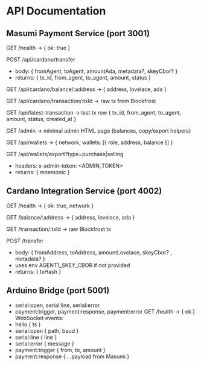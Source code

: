 # API Documentation

## Masumi Payment Service (port 3001)

GET /health → { ok: true }

POST /api/cardano/transfer
- body: { fromAgent, toAgent, amountAda, metadata?, skeyCbor? }
- returns: { tx_id, from_agent, to_agent, amount, status }

GET /api/cardano/balance/:address → { address, lovelace, ada }

GET /api/cardano/transaction/:txId → raw tx from Blockfrost

GET /api/latest-transaction → last tx row { tx_id, from_agent, to_agent, amount, status, created_at }

GET /admin → minimal admin HTML page (balances, copy/export helpers)

GET /api/wallets → { network, wallets: [{ role, address, balance }] }

GET /api/wallets/export?type=purchase|selling
- headers: x-admin-token: <ADMIN_TOKEN>
- returns: { mnemonic }

## Cardano Integration Service (port 4002)

GET /health → { ok: true, network }

GET /balance/:address → { address, lovelace, ada }

GET /transaction/:txId → raw Blockfrost tx

POST /transfer
- body: { fromAddress, toAddress, amountLovelace, skeyCbor? , metadata? }
- uses env AGENT1_SKEY_CBOR if not provided
- returns: { txHash }

## Arduino Bridge (port 5001)

  - serial:open, serial:line, serial:error
  - payment:trigger, payment:response, payment:error
 GET /health → { ok }
 WebSocket events:
  - hello { ts }
  - serial:open { path, baud }
  - serial:line { line }
  - serial:error { message }
  - payment:trigger { from, to, amount }
  - payment:response { ...payload from Masumi }
